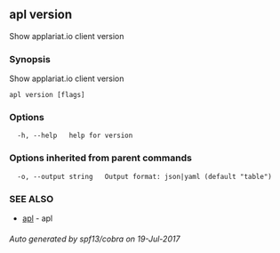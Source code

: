 ## apl version

Show applariat.io client version

### Synopsis


Show applariat.io client version

```
apl version [flags]
```

### Options

```
  -h, --help   help for version
```

### Options inherited from parent commands

```
  -o, --output string   Output format: json|yaml (default "table")
```

### SEE ALSO
* [apl](apl.md)	 - apl

###### Auto generated by spf13/cobra on 19-Jul-2017
